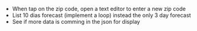 * When tap on the zip code, open a text editor to enter a new zip code
* List 10 dias forecast (implement a loop) instead the only 3 day forecast
* See if more data is comming in the json for display